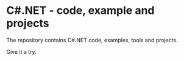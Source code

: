 # C#.NET - code, example and projects

The repository contains C#.NET code, examples, tools and projects. 


Give it a try.